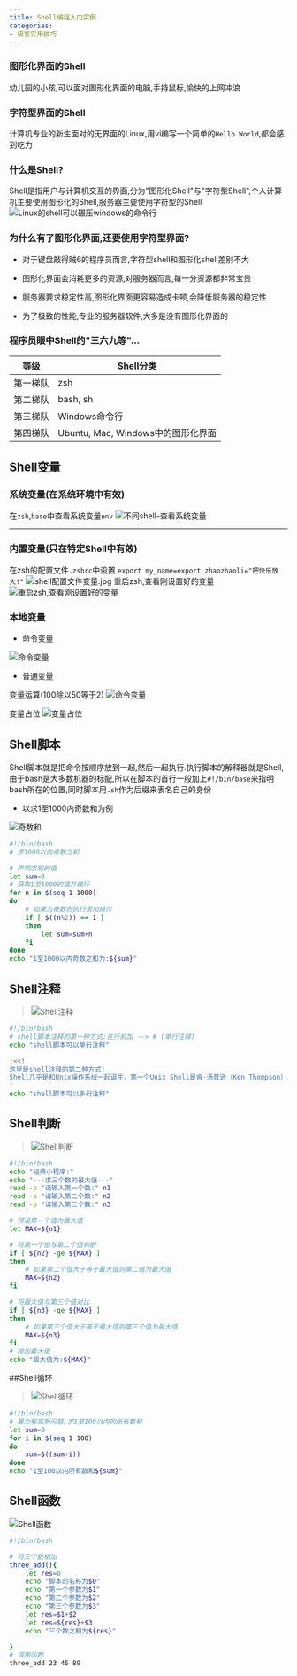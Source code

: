```yaml
---
title: Shell编程入门实例
categories:
- 极客实用技巧
---
```




### 图形化界面的Shell
幼儿园的小孩,可以面对图形化界面的电脑,手持鼠标,愉快的上网冲浪

### 字符型界面的Shell
计算机专业的新生面对的无界面的Linux,用vi编写一个简单的`Hello World`,都会感到吃力

### 什么是Shell?
Shell是指用户与计算机交互的界面,分为"图形化Shell"与"字符型Shell",个人计算机主要使用图形化的Shell,服务器主要使用字符型的Shell
![Linux的shell可以碾压windows的命令行](https://v2fy.com/asset/0i/jikemiji/jikemiji-md/2020-12-27-shell-1609054548000.assets/1240-20201227153606007.jpeg)



### 为什么有了图形化界面,还要使用字符型界面?
- 对于键盘敲得贼6的程序员而言,字符型shell和图形化shell差别不大
- 图形化界面会消耗更多的资源,对服务器而言,每一分资源都非常宝贵

- 服务器要求稳定性高,图形化界面更容易造成卡顿,会降低服务器的稳定性

- 为了极致的性能,专业的服务器软件,大多是没有图形化界面的

### 程序员眼中Shell的"三六九等"...

| 等级     | Shell分类                          |
| -------- | ---------------------------------- |
| 第一梯队 | zsh                                |
| 第二梯队 | bash, sh                           |
| 第三梯队 | Windows命令行                      |
| 第四梯队 | Ubuntu, Mac, Windows中的图形化界面 |



## Shell变量
### 系统变量(在系统环境中有效)

在`zsh`,`base`中查看系统变量`env`
 ![不同shell-查看系统变量](https://v2fy.com/asset/0i/jikemiji/jikemiji-md/2020-12-27-shell-1609054548000.assets/1240-20201227153606020.jpeg)


---

### 内置变量(只在特定Shell中有效)

在zsh的配置文件`.zshrc`中设置 `export my_name=export zhaozhaoli="把快乐放大!"`
![shell配置文件变量.jpg](https://v2fy.com/asset/0i/jikemiji/jikemiji-md/2020-12-27-shell-1609054548000.assets/1240-20201227153606021.jpeg)
重启zsh,查看刚设置好的变量
![重启zsh,查看刚设置好的变量](https://v2fy.com/asset/0i/jikemiji/jikemiji-md/2020-12-27-shell-1609054548000.assets/1240.jpeg)




### 本地变量
- 命令变量

![命令变量](https://v2fy.com/asset/0i/jikemiji/jikemiji-md/2020-12-27-shell-1609054548000.assets/1240-20201227153606048.jpeg)


- 普通变量

变量运算(100除以50等于2)
![命令变量](https://v2fy.com/asset/0i/jikemiji/jikemiji-md/2020-12-27-shell-1609054548000.assets/1240-20201227153606003.jpeg)

变量占位
![变量占位](https://v2fy.com/asset/0i/jikemiji/jikemiji-md/2020-12-27-shell-1609054548000.assets/1240-20201227153606040.jpeg)

## Shell脚本

Shell脚本就是把命令按顺序放到一起,然后一起执行.执行脚本的解释器就是Shell,由于bash是大多数机器的标配,所以在脚本的首行一般加上`#!/bin/base`来指明bash所在的位置,同时脚本用`.sh`作为后缀来表名自己的身份

- 以求1至1000内奇数和为例

![奇数和](https://v2fy.com/asset/0i/jikemiji/jikemiji-md/2020-12-27-shell-1609054548000.assets/1240-20201227153606047.jpeg)


```sh
#!/bin/bash
# 求1000以内奇数之和

# 声明求和的值 
let sum=0
# 获取1至1000的值并循环
for n in $(seq 1 1000)
do
    # 如果为奇数则执行累加操作
    if [ $((n%2)) == 1 ]
    then
        let sum=sum+n
    fi
done
echo "1至1000以内奇数之和为:${sum}"
```

## Shell注释

>![Shell注释](https://v2fy.com/asset/0i/jikemiji/jikemiji-md/2020-12-27-shell-1609054548000.assets/1240-20201227153606004.jpeg)




```sh
#!/bin/bash
# shell脚本注释的第一种方式:在行前加 --> # (单行注释)
echo "shell脚本可以单行注释"

:<<!
这里是shell注释的第二种方式!
Shell几乎是和Unix操作系统一起诞生，第一个Unix Shell是肯·汤普逊（Ken Thompson）以Multics上的Shell为模范在1971年改写而成，并命名Thompson sh。即便是后来流行的bash（shell的一种变体），它的年龄实际上比当前流行的所有的Linux kernel都大，可谓在Linux系统上是先有Shell再有Kernel
!
echo "shell脚本可以多行注释"
```



## Shell判断

>![Shell判断](https://v2fy.com/asset/0i/jikemiji/jikemiji-md/2020-12-27-shell-1609054548000.assets/1240-20201227153606318.jpeg)



```sh
#!/bin/bash
echo "经典小程序:"
echo "---求三个数的最大值---"
read -p "请输入第一个数:" n1
read -p "请输入第二个数:" n2
read -p "请输入第三个数:" n3

# 预设第一个值为最大值
let MAX=${n1}

# 将第一个值与第二个值判断
if [ ${n2} -ge ${MAX} ]
then
    # 如果第二个值大于等于最大值则第二值为最大值
    MAX=${n2}
fi

# 将最大值与第三个值对比
if [ ${n3} -ge ${MAX} ]
then
    # 如果第三个值大于等于最大值则第三个值为最大值
    MAX=${n3}
fi
# 输出最大值
echo "最大值为:${MAX}"
```

##Shell循环

>![Shell循环](https://v2fy.com/asset/0i/jikemiji/jikemiji-md/2020-12-27-shell-1609054548000.assets/1240-20201227153606076.jpeg)


```sh
#!/bin/bash
# 暴力解高斯问题,求1至100以内的所有数和
let sum=0
for i in $(seq 1 100)
do
    sum=$((sum+i))
done
echo "1至100以内所有数和${sum}"
```
## Shell函数

![Shell函数](https://v2fy.com/asset/0i/jikemiji/jikemiji-md/2020-12-27-shell-1609054548000.assets/1240-20201227153606059.jpeg)


```sh
#!/bin/bash

# 将三个数相加
three_add(){
    let res=0
    echo "脚本的名称为$0"
    echo "第一个参数为$1"
    echo "第二个参数为$2"
    echo "第三个参数为$3"
    let res=$1+$2
    let res=${res}+$3
    echo "三个数之和为${res}"

}
# 调用函数
three_add 23 45 89
```







